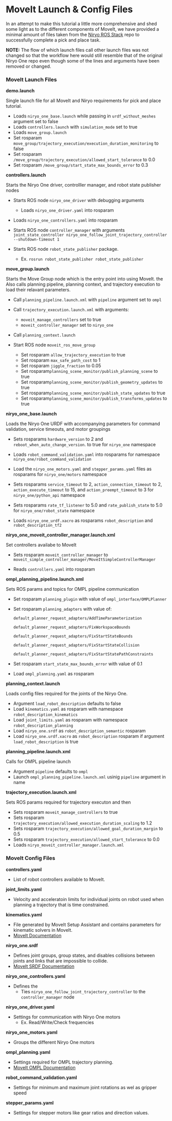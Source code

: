 # MoveIt Launch & Config Files

 In an attempt to make this tutorial a little more comprehensive and shed some light as to the different components of MoveIt, we have provided a minimal amount of files taken from the [Niryo ROS Stack](https://github.com/NiryoRobotics/niryo_one_ros) repo to successfully complete a pick and place task.

**NOTE:** The flow of which launch files call other launch files was not changed so that the workflow here would still resemble that of the original Niryo One repo even though some of the lines and arguments have been removed or changed.

### MoveIt Launch Files

**demo.launch**

Single launch file for all MoveIt and Niryo requirements for pick and place tutorial.

- Loads `niryo_one_base.launch` while passing in `urdf_without_meshes` argument set to false
- Loads `controllers.launch` with `simulation_mode` set to true
- Loads `move_group.launch`
- Set rosparam `move_group/trajectory_execution/execution_duration_monitoring` to false
- Set rosparam `/move_group/trajectory_execution/allowed_start_tolerance` to 0.0
- Set rosparam `/move_group/start_state_max_bounds_error` to 0.3

**controllers.launch**

Starts the Niryo One driver, controlller manager, and robot state publisher nodes

- Starts ROS node `niryo_one_driver` with debugging arguments
	- Loads `niryo_one_driver.yaml` into rosparam
- Loads `niryo_one_controllers.yaml` into rosparam
- Starts ROS node `controller_manager` with arguments `joint_state_controller niryo_one_follow_joint_trajectory_controller
        --shutdown-timeout 1`

- Starts ROS node `robot_state_publisher` package. 
	- Ex. `rosrun robot_state_publisher robot_state_publisher`

**move_group.launch**

Starts the Move Group node which is the entry point into using MoveIt. the Also calls planning pipeline, planning context, and trajectory execution to load their relavant parameters.

- Call `planning_pipeline.launch.xml` with `pipeline` argument set to `ompl`

- Call `trajectory_execution.launch.xml` with arguments:
  - `moveit_manage_controllers` set to true
  - `moveit_controller_manager` set to `niryo_one`

- Call `planning_context.launch`
- Start ROS node `moveit_ros_move_group` 
  - Set rosparam `allow_trajectory_execution` to true
  - Set rosparam `max_safe_path_cost` to 1
  - Set rosparam `jiggle_fraction` to 0.05
  - Set rosparam`planning_scene_monitor/publish_planning_scene` to true
  - Set rosparam`planning_scene_monitor/publish_geometry_updates` to true
  - Set rosparam`planning_scene_monitor/publish_state_updates` to true
  - Set rosparam`planning_scene_monitor/publish_transforms_updates` to true

**niryo_one_base.launch**

Loads the Niryo One URDF with accompanying parameters for command validation, service timeouts, and motor groupings

- Sets rosparams `hardware_version` to 2 and `reboot_when_auto_change_version`. to true for `niryo_one` namespace

- Loads `robot_command_validation.yaml` into rosparams for namespace `niryo_one/robot_command_validation`

- Load the `niryo_one_motors.yaml` and `stepper_params.yaml` files as rosparams for `niryo_one/motors` namespace

- Sets rosparams `service_timeout` to 2, `action_connection_timeout` to 2, `action_execute_timeout` to 15, and `action_preempt_timeout` to 3 for `niryo_one/python_api` namespace

- Sets rosparams `rate_tf_listener` to 5.0 and `rate_publish_state` to 5.0 for `niryo_one/robot_state` namespace
    
- Loads `niryo_one_urdf.xacro` as rosparams `robot_description` and `robot_description_tf2`

**niryo_one_moveit_controller_manager.launch.xml**

Set controllers availabe to MoveIt

- Sets rosparam `moveit_controller_manager` to `moveit_simple_controller_manager/MoveItSimpleControllerManager`

- Reads `controllers.yaml` into rosparam

**ompl_planning_pipeline.launch.xml**
  
Sets ROS params and topics for OMPL pipeline communication
  
- Set rosparam `planning_plugin` with value of `ompl_interface/OMPLPlanner`
- Set rosparam `planning_adapters` with value of:

	```
	default_planner_request_adapters/AddTimeParameterization
					       default_planner_request_adapters/FixWorkspaceBounds
					       default_planner_request_adapters/FixStartStateBounds
					       default_planner_request_adapters/FixStartStateCollision
					       default_planner_request_adapters/FixStartStatePathConstraints
	```
- Set rosparam `start_state_max_bounds_error` with value of 0.1

- Load `ompl_planning.yaml` as rosparam

**planning_context.launch**

Loads config files required for the joints of the Niryo One.

- Argument `load_robot_description` defaults to false
- Load `kinematics.yaml` as rosparam with namespace `robot_description_kinematics`
- Load `joint_limits.yaml` as rosparam with namespace `robot_description_planning`
- Load `niryo_one.srdf` as `robot_description_semantic` rosparam
- Load `niryo_one.urdf.xacro` as `robot_description` rosparam if argument `load_robot_description` is true

**planning_pipeline.launch.xml**

Calls for OMPL pipeline launch

- Argument `pipeline` defaults to `ompl`
- Launch `ompl_planning_pipeline.launch.xml` usinig `pipeline` argument in name

**trajectory_execution.launch.xml**

Sets ROS params required for trajectory executon and then 

- Sets rosparam `moveit_manage_controllers` to true
- Sets rosparam `trajectory_execution/allowed_execution_duration_scaling` to 1.2
- Sets rosparam `trajectory_execution/allowed_goal_duration_margin` to 0.5
- Sets rosparam `trajectory_execution/allowed_start_tolerance` to 0.0
- Loads `niryo_moveit_controller_manager.launch.xml`


### MoveIt Config Files

**controllers.yaml**

- List of robot controllers available to MoveIt.

**joint_limits.yaml**

- Velocity and acceleratoin limits for individual joints on robot used when planning a trajectory that is time constrained.

**kinematics.yaml**

- File generated by MoveIt Setup Assistant and contains parameters for kinematic solvers in MoveIt.
- [MoveIt Documentation](https://ros-planning.github.io/moveit_tutorials/doc/kinematics_configuration/kinematics_configuration_tutorial.html)

**niryo_one.srdf**

- Defines joint groups, group states, and disables collisions between joints and links that are impossible to collide.
- [MoveIt SRDF Documentation](https://ros-planning.github.io/moveit_tutorials/doc/urdf_srdf/urdf_srdf_tutorial.html#srdf) 

**niryo_one_controllers.yaml**

- Defines the 
	- Ties `niryo_one_follow_joint_trajectory_controller` to the `controller_manager` node

**niryo_one_driver.yaml**

- Settings for communication with Niryo One motors
	- Ex. Read/Write/Check frequencies

**niryo_one_motors.yaml**

- Groups the different Niryo One motors

**ompl_planning.yaml**

- Settings required for OMPL trajectory planning.
- [MoveIt OMPL Documentation](https://ros-planning.github.io/moveit_tutorials/doc/ompl_interface/ompl_interface_tutorial.html#ompl-planner)

**robot_command_validation.yaml**

- Settings for minimum and maximum joint rotations as wel as gripper speed

**stepper_params.yaml**

- Settings for stepper motors like gear ratios and direction values.


